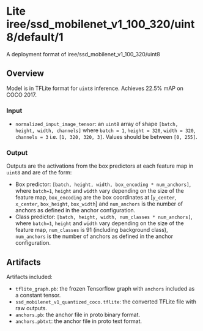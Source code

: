 # Lite iree/ssd_mobilenet_v1_100_320/uint8/default/1

A deployment format of iree/ssd_mobilenet_v1_100_320/uint8

<!-- parent-model: iree/ssd_mobilenet_v1_100_320/uint8 -->
<!-- asset-path: https://storage.googleapis.com/tfhub-lite-models/iree/lite-model/ssd_mobilenet_v1_100_320/uint8/default/1.tflite -->

## Overview
Model is in TFLite format for `uint8` inference. Achieves 22.5% mAP
on COCO 2017.

### Input
*   `normalized_input_image_tensor`: an `uint8` array of shape `[batch, height,
    width, channels]` where `batch = 1`, `height = 320`, `width = 320`,
    `channels = 3` i.e. `[1, 320, 320, 3]`. Values should be between `[0, 255]`.

### Output
Outputs are the activations from the box predictors at each feature map in `uint8` and are of the form:
* Box predictor: `[batch, height, width, box_encoding * num_anchors]`, where `batch=1`, `height` and `width` vary depending on the size of the feature map, `box_encoding` are the box coordinates at [`y_center`, `x_center`, `box_height`, `box_width`] and `num_anchors` is the number of anchors as defined in the anchor configuration.
* Class predictor: `[batch, height, width, num_classes * num_anchors]`, where `batch=1`, `height` and `width` vary depending on the size of the feature map, `num_classes` is 91 (including background class), `num_anchors` is the number of anchors as defined in the anchor configuration.

## Artifacts
Artifacts included:
* `tflite_graph.pb`: the frozen Tensorflow graph with `anchors` included as a constant tensor.
* `ssd_mobilenet_v1_quantized_coco.tflite`: the converted TFLite file with raw outputs.
* `anchors.pb`: the anchor file in proto binary format.
* `anchors.pbtxt`: the anchor file in proto text format.
